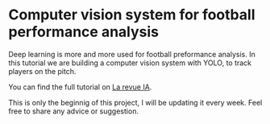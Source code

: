 # Computer vision system for football performance analysis

Deep learning is more and more used for football preformance analysis. In this tutorial we are building a computer vision system with YOLO, to track players on the pitch.

You can find the full tutorial on [La revue IA](https://larevueia.fr/deep-learning-pour-le-football-computer-vision-partie-i/). 

This is only the beginnig of this project, I will be updating it every week. Feel free to share any advice or suggestion.

